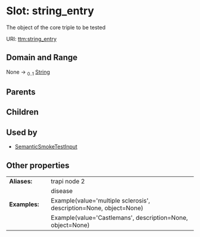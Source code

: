 
# Slot: string_entry


The object of the core triple to be tested

URI: [ttm:string_entry](https://w3id.org/TranslatorSRI/TranslatorTestingModel/string_entry)


## Domain and Range

None &#8594;  <sub>0..1</sub> [String](types/String.md)

## Parents


## Children


## Used by

 * [SemanticSmokeTestInput](SemanticSmokeTestInput.md)

## Other properties

|  |  |  |
| --- | --- | --- |
| **Aliases:** | | trapi node 2 |
|  | | disease |
| **Examples:** | | Example(value='multiple sclerosis', description=None, object=None) |
|  | | Example(value='Castlemans', description=None, object=None) |

